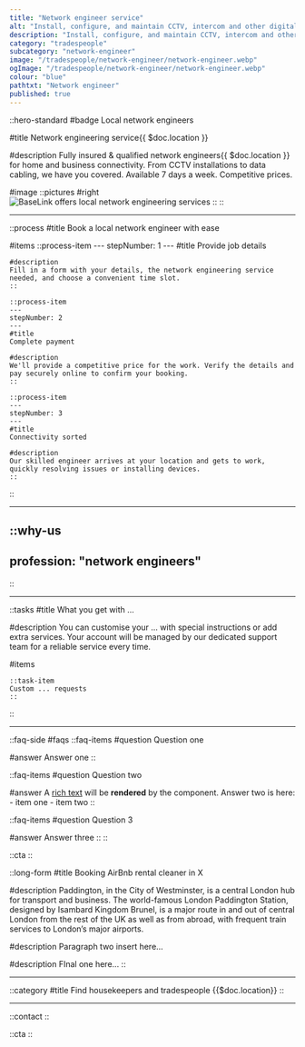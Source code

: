 ```yaml
---
title: "Network engineer service"
alt: "Install, configure, and maintain CCTV, intercom and other digital networks"
description: "Install, configure, and maintain CCTV, intercom and other digital networks"
category: "tradespeople"
subcategory: "network-engineer"
image: "/tradespeople/network-engineer/network-engineer.webp"
ogImage: "/tradespeople/network-engineer/network-engineer.webp"
colour: "blue"
pathtxt: "Network engineer"
published: true
---
```


::hero-standard
#badge
Local network engineers

#title
Network engineering service{{ $doc.location }}

#description
Fully insured & qualified network engineers{{ $doc.location }} for home and business connectivity. From CCTV installations to data cabling, we have you covered. Available 7 days a week. Competitive prices.

#image
    ::pictures
    #right
    ![BaseLink offers local network engineering services](/tradespeople/network-engineer/network-engineer.webp)
    ::
::

---

::process
#title
Book a local network engineer with ease

#items
    ::process-item
    ---
    stepNumber: 1
    ---
    #title
    Provide job details

    #description
    Fill in a form with your details, the network engineering service needed, and choose a convenient time slot.
    ::
    
    ::process-item
    ---
    stepNumber: 2
    ---
    #title
    Complete payment

    #description
    We'll provide a competitive price for the work. Verify the details and pay securely online to confirm your booking.
    ::

    ::process-item
    ---
    stepNumber: 3
    ---
    #title
    Connectivity sorted

    #description
    Our skilled engineer arrives at your location and gets to work, quickly resolving issues or installing devices.
    ::
::

---

::why-us
---
profession: "network engineers"
---
::

---

::tasks
#title
What you get with ...

#description
You can customise your ... with special instructions or add extra services. Your account will be managed by our dedicated support team for a reliable service every time.

#items

    ::task-item
    Custom ... requests
    ::
::

---

::faq-side
#faqs
  ::faq-items
  #question
  Question one

  #answer
  Answer one
  ::

  ::faq-items
  #question
  Question two

  #answer
  A [rich text](/services/commercial-cleaning) will be **rendered** by the component.
  Answer two is here:
    - item one
    - item two
  ::

  ::faq-items
  #question
  Question 3

  #answer
  Answer three
  ::
::

::cta
::

::long-form
#title
Booking AirBnb rental cleaner in X

#description
Paddington, in the City of Westminster, is a central London hub for transport and business. The world-famous London Paddington Station, designed by Isambard Kingdom Brunel, is a major route in and out of central London from the rest of the UK as well as from abroad, with frequent train services to London’s major airports.

#description
Paragraph two insert here...

#description
FInal one here...
::

---

::category
#title
Find housekeepers and tradespeople {{$doc.location}}
::

---

::contact
::

::cta
::
